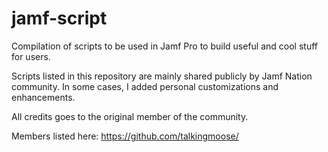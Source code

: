 # jamf-script
Compilation of scripts to be used in Jamf Pro to build useful and cool stuff for users.

Scripts listed in this repository are mainly shared publicly by Jamf Nation community.
In some cases, I added personal customizations and enhancements. 

All credits goes to the original member of the community.

Members listed here:
https://github.com/talkingmoose/
